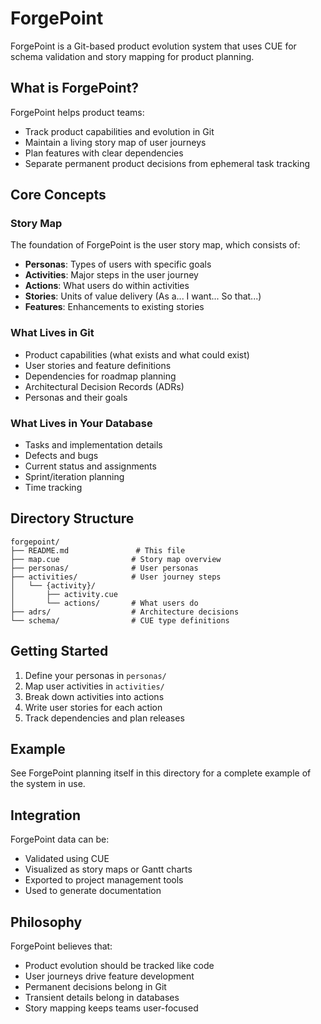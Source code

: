# ForgePoint

ForgePoint is a Git-based product evolution system that uses CUE for schema validation and story mapping for product planning.

## What is ForgePoint?

ForgePoint helps product teams:
- Track product capabilities and evolution in Git
- Maintain a living story map of user journeys
- Plan features with clear dependencies
- Separate permanent product decisions from ephemeral task tracking

## Core Concepts

### Story Map
The foundation of ForgePoint is the user story map, which consists of:
- **Personas**: Types of users with specific goals
- **Activities**: Major steps in the user journey
- **Actions**: What users do within activities
- **Stories**: Units of value delivery (As a... I want... So that...)
- **Features**: Enhancements to existing stories

### What Lives in Git
- Product capabilities (what exists and what could exist)
- User stories and feature definitions
- Dependencies for roadmap planning
- Architectural Decision Records (ADRs)
- Personas and their goals

### What Lives in Your Database
- Tasks and implementation details
- Defects and bugs
- Current status and assignments
- Sprint/iteration planning
- Time tracking

## Directory Structure

```
forgepoint/
├── README.md               # This file
├── map.cue                # Story map overview
├── personas/              # User personas
├── activities/            # User journey steps
│   └── {activity}/
│       ├── activity.cue
│       └── actions/       # What users do
├── adrs/                  # Architecture decisions
└── schema/                # CUE type definitions
```

## Getting Started

1. Define your personas in `personas/`
2. Map user activities in `activities/`
3. Break down activities into actions
4. Write user stories for each action
5. Track dependencies and plan releases

## Example

See ForgePoint planning itself in this directory for a complete example of the system in use.

## Integration

ForgePoint data can be:
- Validated using CUE
- Visualized as story maps or Gantt charts
- Exported to project management tools
- Used to generate documentation

## Philosophy

ForgePoint believes that:
- Product evolution should be tracked like code
- User journeys drive feature development
- Permanent decisions belong in Git
- Transient details belong in databases
- Story mapping keeps teams user-focused